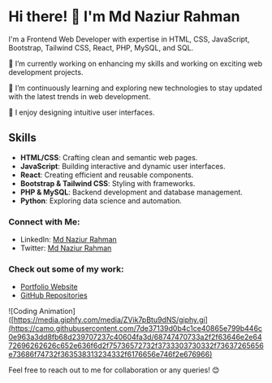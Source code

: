 # Hi there! 👋 I'm Md Naziur Rahman

I'm a Frontend Web Developer with expertise in HTML, CSS, JavaScript, Bootstrap, Tailwind CSS, React, PHP, MySQL, and SQL.

🔭 I’m currently working on enhancing my skills and working on exciting web development projects.

🌱 I’m continuously learning and exploring new technologies to stay updated with the latest trends in web development.

 🎨 I enjoy designing intuitive user interfaces.


## Skills

- **HTML/CSS**: Crafting clean and semantic web pages.
- **JavaScript**: Building interactive and dynamic user interfaces.
- **React**: Creating efficient and reusable components.
- **Bootstrap & Tailwind CSS**: Styling with frameworks.
- **PHP & MySQL**: Backend development and database management.
- **Python**: Exploring data science and automation.

### Connect with Me:
- LinkedIn: [Md Naziur Rahman](https://www.linkedin.com/in/md-naziur-rahman-8470591b6/)
- Twitter: [Md Naziur Rahman](https://twitter.com/MdNaziu67322552)

### Check out some of my work:
- [Portfolio Website](https://naziur-rahman.github.io/naziur__portfoilo/) <!-- Replace # with your portfolio website URL -->
- [GitHub Repositories](https://github.com/Naziur-Rahman?tab=repositories) <!-- Replace with your GitHub profile URL -->


![Coding Animation]([https://media.giphfy.com/media/ZVik7pBtu9dNS/giphy.gi](https://camo.githubusercontent.com/7de37139d0b4c1ce40865e799b446c0e963a3dd8fb68d239707237c40604fa3d/68747470733a2f2f63646e2e6472696262626c652e636f6d2f75736572732f3733303730332f73637265656e73686f74732f363538313234332f6176656e746f2e676966)


Feel free to reach out to me for collaboration or any queries! 😊
